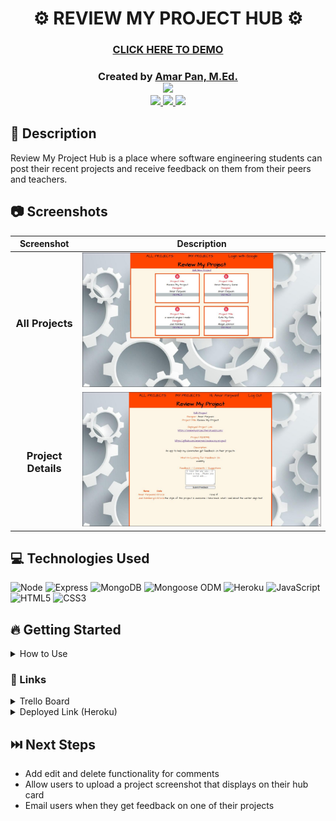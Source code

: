 # <h1 align="center">:gear: REVIEW MY PROJECT HUB :gear: </h1>
 #### <h3 align="center"><a href="https://reviewmyproject.herokuapp.com">CLICK HERE TO DEMO</a></h3>
 
 <h3 align="center" id="author">
   Created by <a href="https://www.linkedin.com/in/profpan396/">Amar Pan, M.Ed.</a><br> 
   <div align="center">
<a href="https://profpan396.github.io" target="_blank">
        <img
          src="https://img.shields.io/badge/-profpan396.github.io-magenta?style=flat&logo=Blackberry&logoColor=black">
      </a>
      <br>

 <a href="https://www.github.com/profpan396/" target="_blank">
        <img
          src="https://img.shields.io/badge/-@profpan396-junglegreen?style=flat&logo=GitHub&logoColor=black">
      </a>

 <a href="https://www.linkedin.com/in/profpan396/" target="_blank">
      <img src="https://img.shields.io/badge/-@profpan396-blue?style=flat&logo=Linkedin&logoColor=black">
 </a> 
  <a href="https://twitter.com/profpan396" target="_blank">
  <img src="https://img.shields.io/badge/-@profpan396-skyblue?style=flat&logo=Twitter&logoColor=black">
</a>


 </h3>
 
 </div>

## 📝 Description

Review My Project Hub is a place where software engineering students can post their recent projects and receive feedback on them from their peers and teachers.

## :camera: Screenshots
| Screenshot | Description |
|------------ | ------------|
| <h3 align="center">All Projects</h3> | <img src="/public/images/RMPIndex.jpg" width="800">  
| <h3 align="center">Project Details</h3> | <img src="/public/images/RMPShow.jpg" width="800"> 

## 💻 Technologies Used
![Node](https://img.shields.io/badge/-Node.js-333?style=flat&logo=express) ![Express](https://img.shields.io/badge/-Express-333?style=flat&logo=express) ![MongoDB](https://img.shields.io/badge/-MongoDB-333?style=flat&logo=mongodb) ![Mongoose ODM](https://img.shields.io/badge/-Mongoose_ODM-333?style=flat&logo=mongodb) ![Heroku](https://img.shields.io/badge/-Heroku-333?style=flat&logo=heroku) ![JavaScript](https://img.shields.io/badge/-JavaScript-333?style=flat&logo=javascript) 
![HTML5](https://img.shields.io/badge/-HTML5-333?style=flat&logo=html5)
![CSS3](https://img.shields.io/badge/-CSS-333?style=flat&logo=css3)

## 🔥 Getting Started
<details>
  <summary>How to Use</summary>
  
  1. Click "Add New Project"
  
  2. Fill the form with information about your project, what kind of feedback you are seeking, and links to your deployed app and README
  
  3. Hit Submit, and provide feedback on others' projects while you wait to get some on yours!
  
</details>

### 🔗 Links
<details>
  <summary>Trello Board</summary>
  <a href="https://trello.com/b/BzSJZUKx/review-my-project">https://trello.com/b/BzSJZUKx/review-my-project</a>
</details>

<details>
  <summary>Deployed Link (Heroku)</summary>
  <a href="https://reviewmyproject.herokuapp.com">ttps://reviewmyproject.herokuapp.com</a>
</details>

## ⏭️ Next Steps
+ Add edit and delete functionality for comments
+ Allow users to upload a project screenshot that displays on their hub card
+ Email users when they get feedback on one of their projects

